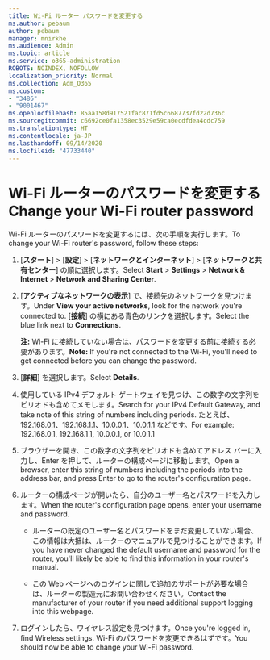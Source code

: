 ```yaml
---
title: Wi-Fi ルーター パスワードを変更する
ms.author: pebaum
author: pebaum
manager: mnirkhe
ms.audience: Admin
ms.topic: article
ms.service: o365-administration
ROBOTS: NOINDEX, NOFOLLOW
localization_priority: Normal
ms.collection: Adm_O365
ms.custom:
- "3486"
- "9001467"
ms.openlocfilehash: 85aa158d917521fac871fd5c6687737fd22d736c
ms.sourcegitcommit: c6692ce0fa1358ec3529e59ca0ecdfdea4cdc759
ms.translationtype: HT
ms.contentlocale: ja-JP
ms.lasthandoff: 09/14/2020
ms.locfileid: "47733440"
---
```

# <a name="change-your-wi-fi-router-password"></a><span data-ttu-id="ddad2-102">Wi-Fi ルーターのパスワードを変更する</span><span class="sxs-lookup"><span data-stu-id="ddad2-102">Change your Wi-Fi router password</span></span>

<span data-ttu-id="ddad2-103">Wi-Fi ルーターのパスワードを変更するには、次の手順を実行します。</span><span class="sxs-lookup"><span data-stu-id="ddad2-103">To change your Wi-Fi router's password, follow these steps:</span></span>

1. <span data-ttu-id="ddad2-104">[**スタート**] > [**設定**] > [**ネットワークとインターネット**] > [**ネットワークと共有センター**] の順に選択します。</span><span class="sxs-lookup"><span data-stu-id="ddad2-104">Select **Start** > **Settings** > **Network & Internet** > **Network and Sharing Center**.</span></span>

2. <span data-ttu-id="ddad2-105">[**アクティブなネットワークの表示**] で、接続先のネットワークを見つけます。</span><span class="sxs-lookup"><span data-stu-id="ddad2-105">Under **View your active networks**, look for the network you're connected to.</span></span> <span data-ttu-id="ddad2-106">[**接続**] の横にある青色のリンクを選択します。</span><span class="sxs-lookup"><span data-stu-id="ddad2-106">Select the blue link next to **Connections**.</span></span><br>

   <span data-ttu-id="ddad2-107">**注:** Wi-Fi に接続していない場合は、パスワードを変更する前に接続する必要があります。</span><span class="sxs-lookup"><span data-stu-id="ddad2-107">**Note:** If you're not connected to the Wi-Fi, you'll need to get connected before you can change the password.</span></span>

3. <span data-ttu-id="ddad2-108">[**詳細**] を選択します。</span><span class="sxs-lookup"><span data-stu-id="ddad2-108">Select **Details**.</span></span>

4. <span data-ttu-id="ddad2-109">使用している IPv4 デフォルト ゲートウェイを見つけ、この数字の文字列をピリオドも含めてメモします。</span><span class="sxs-lookup"><span data-stu-id="ddad2-109">Search for your IPv4 Default Gateway, and take note of this string of numbers including periods.</span></span> <span data-ttu-id="ddad2-110">たとえば、192.168.0.1、192.168.1.1、10.0.0.1、10.0.1.1 などです。</span><span class="sxs-lookup"><span data-stu-id="ddad2-110">For example: 192.168.0.1, 192.168.1.1, 10.0.0.1, or 10.0.1.1</span></span>

5. <span data-ttu-id="ddad2-111">ブラウザーを開き、この数字の文字列をピリオドも含めてアドレス バーに入力し、Enter を押して、ルーターの構成ページに移動します。</span><span class="sxs-lookup"><span data-stu-id="ddad2-111">Open a browser, enter this string of numbers including the periods into the address bar, and press Enter to go to the router's configuration page.</span></span>

6. <span data-ttu-id="ddad2-112">ルーターの構成ページが開いたら、自分のユーザー名とパスワードを入力します。</span><span class="sxs-lookup"><span data-stu-id="ddad2-112">When the router's configuration page opens, enter your username and password.</span></span><br>
   - <span data-ttu-id="ddad2-113">ルーターの既定のユーザー名とパスワードをまだ変更していない場合、この情報は大抵は、ルーターのマニュアルで見つけることができます。</span><span class="sxs-lookup"><span data-stu-id="ddad2-113">If you have never changed the default username and password for the router, you'll likely be able to find this information in your router's manual.</span></span>

   - <span data-ttu-id="ddad2-114">この Web ページへのログインに関して追加のサポートが必要な場合は、ルーターの製造元にお問い合わせください。</span><span class="sxs-lookup"><span data-stu-id="ddad2-114">Contact the manufacturer of your router if you need additional support logging into this webpage.</span></span>

7. <span data-ttu-id="ddad2-115">ログインしたら、ワイヤレス設定を見つけます。</span><span class="sxs-lookup"><span data-stu-id="ddad2-115">Once you're logged in, find Wireless settings.</span></span> <span data-ttu-id="ddad2-116">Wi-Fi のパスワードを変更できるはずです。</span><span class="sxs-lookup"><span data-stu-id="ddad2-116">You should now be able to change your Wi-Fi password.</span></span>
